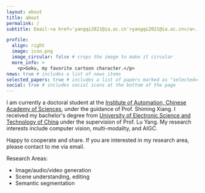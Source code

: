 ```yaml
---
layout: about
title: about
permalink: /
subtitle: Email-<a href='yangqi2021@ia.ac.cn'>yangqi2021@ia.ac.cn</a>. Address-Beijing, China

profile:
  align: right
  image: icon.png
  image_circular: false # crops the image to make it circular
  more_info: >
    <p>Goku, my favorite cartoon character.</p>
news: true # includes a list of news items
selected_papers: true # includes a list of papers marked as "selected={true}"
social: true # includes social icons at the bottom of the page
---
```

I am currently a doctoral student at the [Institute of Automation, Chinese Academy of Sciences](http://www.ia.cas.cn/), under the guidance of Prof. Shiming Xiang. I received my bachelor's degree from [University of Electronic Science and Technology of China](https://www.uestc.edu.cn/) under the supervision of Prof. Lu Yang. My research interests include computer vision, multi-modality, and AIGC.

Happy to cooperate and share. If you are interested in my research area, please contact to me via email.

Research Areas:

* Image/audio/video generation
* Scene understanding, editing
* Semantic segmentation
